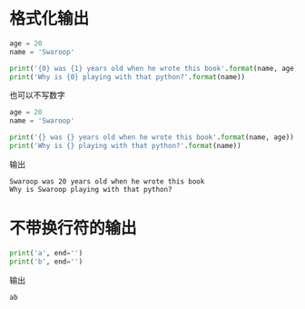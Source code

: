 

# 格式化输出
```python
age = 20
name = 'Swaroop'

print('{0} was {1} years old when he wrote this book'.format(name, age))
print('Why is {0} playing with that python?'.format(name))
```

也可以不写数字
```python
age = 20
name = 'Swaroop'

print('{} was {} years old when he wrote this book'.format(name, age))
print('Why is {} playing with that python?'.format(name))
```

输出
```
Swaroop was 20 years old when he wrote this book
Why is Swaroop playing with that python?
```

# 不带换行符的输出
```python
print('a', end='')
print('b', end='')
```
输出
```
ab
```
